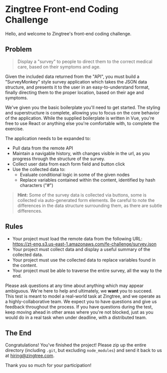 # Zingtree Front-end Coding Challenge

Hello, and welcome to Zingtree's front-end coding challenge.

## Problem
> Display a "survey" to people to direct them to the correct medical care, based on their symptoms and age.

Given the included data returned from the "API", you must build a "SurveyMonkey" style survey application which takes the JSON data structure, and presents it to the user in an easy-to-understand format, finally directing them to the proper location, based on their age and symptoms.

We've given you the basic boilerplate you'll need to get started.  The styling and superstructure is complete, allowing you to focus on the core behavior of the application.  While the supplied boilerplate is written in Vue, you're free to use React or anything else you're comfortable with, to complete the exercise.

The application needs to be expanded to:
- Pull data from the remote API
- Maintain a navigable history, with changes visible in the url, as you progress through the structure of the survey.
- Collect user data from each form field and button click
- Use the collected data to:
    - Evaluate conditional logic in some of the given nodes
    - Replace variables contained within the content, identified by hash characters ("#")

> **Hint:** Some of the survey data is collected via buttons, some is collected via auto-generated form elements.  Be careful to note the differences in the data structure surrounding them, as there are subtle differences.

## Rules

- Your project must load the remote data from the following URL: https://zt-eng.s3.us-east-1.amazonaws.com/fe-challenge/survey.json
- Your project must collect data and display a useful summary of the collected data.
- Your project must use the collected data to replace variables found in the content.
- Your project must be able to traverse the entire survey, all the way to the end.

Please ask questions at any time about anything which may appear ambiguous.  We're here to help and ultimately, we **want** you to succeed.  This test is meant to model a real-world task at Zingtree, and we operate as a highly-collaborative team.  We expect you to have questions and give us feedback throughout the process.  If you have questions during the test, keep moving ahead in other areas where you're not blocked, just as you would do in a real task when under deadline, with a distributed team.

## The End

Congratulations!  You've finished the project!  Please zip up the entire directory (including `.git`, but excluding `node_modules`) and send it back to us at hiring@zingtree.com.

Thank you so much for your participation!
